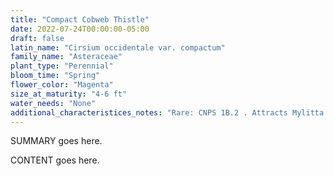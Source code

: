 ```yaml
---
title: "Compact Cobweb Thistle"
date: 2022-07-24T00:00:00-05:00
draft: false
latin_name: "Cirsium occidentale var. compactum"
family_name: "Asteraceae"
plant_type: "Perennial"
bloom_time: "Spring"
flower_color: "Magenta"
size_at_maturity: "4-6 ft"
water_needs: "None"
additional_characteristices_notes: "Rare: CNPS 1B.2 . Attracts Mylitta Crescent (Phyciodes mylitta), California Crescent (Phyciodes orseis), and Painted Lady (Vanessa cardui) butterflies."
---
```


SUMMARY goes here.

<!--more-->

CONTENT goes here.